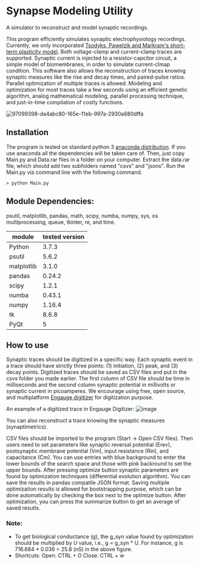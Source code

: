 # Synapse Modeling Utility
A simulator to reconstruct and model synaptic recordings.

This program efficiently simulates synaptic electrophysiology recordings. Currently, we only incorporated [Tsodyks, Pawelzik and Markram's short-term plasticity model](https://pubmed.ncbi.nlm.nih.gov/9573407/). Both voltage-clamp and current-clamp traces are supported. Synaptic current is injected to a resistor-capcitor circuit, a simple model of biomembranes, in order to simulate current-clmap condition. This software also allows the reconstruction of traces knowing synaptic measures like the rise and decay times, and paired-pulse ratios. Parallel optimization of multiple traces is allowed. Modeling and optimization for most traces take a few seconds using an efficient genetic algorithm, analog mathematical modeling, parallel processing technique, and just-in-time compilation of costly functions.

![97099398-da4abc80-165e-11eb-997a-2930a680dffa](https://user-images.githubusercontent.com/18602635/108758308-f0875d00-7518-11eb-97f0-6cdbb34c52c0.png)

## Installation
The program is tested on standard python 3 [anaconda distribution](https://www.anaconda.com/distribution/). If you use anaconda all the dependencies will be taken care of. Then, just copy Main.py and Data.rar files in a folder on your computer. Extract the data.rar file, which should add two subfolders named "csvs" and "jsons". Run the Main.py via command line with the following command.

```{cmd}
> python Main.py
```

## Module Dependencies:
psutil, matplotlib, pandas, math, scipy, numba, numpy, sys, os multiprocessing, queue, tkinter, re, and time.

|module|tested version|
|---|---|
|Python|3.7.3|
|psutil|5.6.2|
|matplotlib|3.1.0|
|pandas|0.24.2|
|scipy|1.2.1|
|numba|0.43.1|
|numpy|1.16.4|
|tk|8.6.8|
|PyQt|5|


## How to use
Synaptic traces should be digitized in a specific way. Each synaptic event in a trace should have strictly three points: (1) initiation, (2) peak, and (3) decay points. Digitized traces should be saved as CSV files and put in the csvs folder you made earlier. The first column of CSV file should be time in milliseconds and the second column synaptic potential in millivolts or synaptic current in picoamperes. We encourage using free, open source, and multiplatform [Engauge digitizer](https://github.com/markummitchell/engauge-digitizer/releases) for digitization purpose.

An example of a digitized trace in Engauge Digitizer:
![image](https://user-images.githubusercontent.com/18602635/59129236-3ca3ff80-893a-11e9-858d-bb6e74625ea6.png)

You can also reconstruct a trace knowing the synaptic measures (synaptimetrics). 

CSV files should be imported to the program (Start -> Open CSV files). Then users need to set parameters like synaptic reversal potential (Erev), postsynaptic membrane potential (Vm), input resistance (Rin), and capacitance (Cm). You can use entries with blue background to enter the lower bounds of the search space and those with pink backround to set the upper bounds. After pressing optimize button synaptic parameters are found by optimization techniques (differential evolution algorithm). You can save the results in pandas compatile JSON format. Saving multiple optimization results is allowed for bootstrapping purpose, which can be done automatically by checking the box next to the optimize button. After optimization, you can press the summarize button to get an average of saved resutls.

### Note:
* To get biological conductance (g), the g_syn value found by optimization should be multiplied by U value, i.e., g = g_syn * U. For instance, g is 716.684 * 0.036 = 25.8 (nS) in the above figure.
* Shortcuts: 
Open: CTRL + O
Close: CTRL + w
